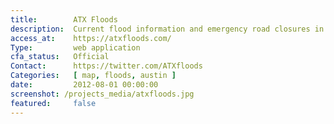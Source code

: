 ```yaml
---
title:        ATX Floods
description:  Current flood information and emergency road closures in Austin and partner communities in Central Texas.
access_at:    https://atxfloods.com/
Type:         web application
cfa_status:   Official
Contact:      https://twitter.com/ATXfloods
Categories:   [ map, floods, austin ]
date:         2012-08-01 00:00:00
screenshot: /projects_media/atxfloods.jpg
featured:     false
---
```

